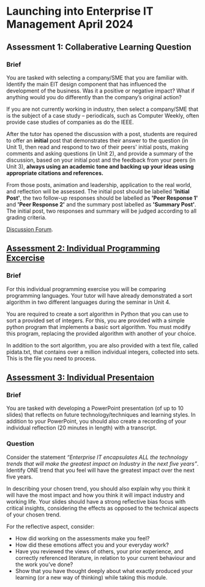 # Launching into Enterprise IT Management April 2024

## Assessment 1: Collaberative Learning Question
### Brief
You are tasked with selecting a company/SME that you are familiar with. Identify the main EIT design component that has influenced the development of the business. Was it a positive or negative impact? What if anything would you do differently than the company’s original action?

If you are not currently working in industry, then select a company/SME that is the subject of a case study – periodicals, such as Computer Weekly, often provide case studies of companies as do the IEEE.

After the tutor has opened the discussion with a post, students are required to offer an **initial** post that demonstrates their answer to the question (in Unit 1), then read and respond to two of their peers' initial posts, making comments and asking questions (in Unit 2), and provide a summary of the discussion, based on your initial post and the feedback from your peers (in Unit 3), **always using an academic tone and backing up your ideas using appropriate citations and references.**

From those posts, animation and leadership, application to the real world, and reflection will be assessed. The initial post should be labelled **'Initial Post'**, the two follow-up responses should be labelled as **'Peer Response 1'** and **'Peer Response 2'** and the summary post labelled as **'Summary Post'**. The initial post, two responses and summary will be judged according to all grading criteria.

[Discussion Forum](https://www.my-course.co.uk/mod/forum/view.php?id=990721).

## [Assessment 2: Individual Programming Excercise](Assessment2)
### Brief
For this individual programming exercise you will be comparing programming languages. Your tutor will have already demonstrated a sort algorithm in two different languages during the seminar in Unit 4.

You are required to create a sort algorithm in Python that you can use to sort a provided set of integers. For this, you are provided with a simple python program that implements a basic sort algorithm. You must modify this program, replacing the provided algorithm with another of your choice.

In addition to the sort algorithm, you are also provided with a text file, called pidata.txt, that contains over a million individual integers, collected into sets. This is the file you need to process.

## [Assessment 3: Individual Presentaion](Assessment3)
### Brief
You are tasked with developing a PowerPoint presentation (of up to 10 slides) that reflects on future technology/techniques and learning styles. In addition to your PowerPoint, you should also create a recording of your individual reflection (20 minutes in length) with a transcript.
### Question
Consider the statement *“Enterprise IT encapsulates ALL the technology trends that will make the greatest impact on Industry in the next five years”*. Identify ONE trend that you feel will have the greatest impact over the next five years.

In describing your chosen trend, you should also explain why you think it will have the most impact and how you think it will impact industry and working life. Your slides should have a strong reflective bias focus with critical insights, considering the effects as opposed to the technical aspects of your chosen trend.

For the reflective aspect, consider:

- How did working on the assessments make you feel? 
- How did these emotions affect you and your everyday work? 
- Have you reviewed the views of others, your prior experience, and correctly referenced literature, in relation to your current behaviour and the work you’ve done?
- Show that you have thought deeply about what exactly produced your learning (or a new way of thinking) while taking this module.
